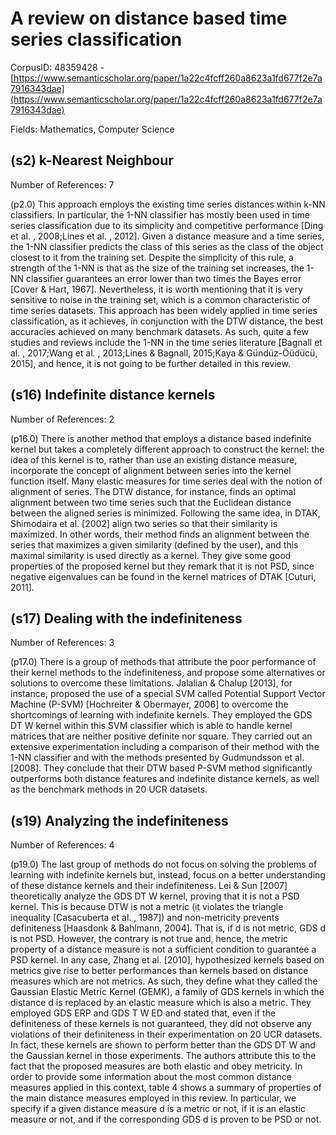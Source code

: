 # A review on distance based time series classification

CorpusID: 48359428 - [https://www.semanticscholar.org/paper/1a22c4fcff260a8623a1fd677f2e7a7916343dae](https://www.semanticscholar.org/paper/1a22c4fcff260a8623a1fd677f2e7a7916343dae)

Fields: Mathematics, Computer Science

## (s2) k-Nearest Neighbour
Number of References: 7

(p2.0) This approach employs the existing time series distances within k-NN classifiers. In particular, the 1-NN classifier has mostly been used in time series classification due to its simplicity and competitive performance [Ding et al. , 2008;Lines et al. , 2012]. Given a distance measure and a time series, the 1-NN classifier predicts the class of this series as the class of the object closest to it from the training set. Despite the simplicity of this rule, a strength of the 1-NN is that as the size of the training set increases, the 1-NN classifier guarantees an error lower than two times the Bayes error [Cover & Hart, 1967]. Nevertheless, it is worth mentioning that it is very sensitive to noise in the training set, which is a common characteristic of time series datasets. This approach has been widely applied in time series classification, as it achieves, in conjunction with the DTW distance, the best accuracies achieved on many benchmark datasets. As such, quite a few studies and reviews include the 1-NN in the time series literature [Bagnall et al. , 2017;Wang et al. , 2013;Lines & Bagnall, 2015;Kaya & Gündüz-Öüdücü, 2015], and hence, it is not going to be further detailed in this review.
## (s16) Indefinite distance kernels
Number of References: 2

(p16.0) There is another method that employs a distance based indefinite kernel but takes a completely different approach to construct the kernel: the idea of this kernel is to, rather than use an existing distance measure, incorporate the concept of alignment between series into the kernel function itself. Many elastic measures for time series deal with the notion of alignment of series. The DTW distance, for instance, finds an optimal alignment between two time series such that the Euclidean distance between the aligned series is minimized. Following the same idea, in DTAK, Shimodaira et al. [2002] align two series so that their similarity is maximized. In other words, their method finds an alignment between the series that maximizes a given similarity (defined by the user), and this maximal similarity is used directly as a kernel. They give some good properties of the proposed kernel but they remark that it is not PSD, since negative eigenvalues can be found in the kernel matrices of DTAK [Cuturi, 2011].
## (s17) Dealing with the indefiniteness
Number of References: 3

(p17.0) There is a group of methods that attribute the poor performance of their kernel methods to the indefiniteness, and propose some alternatives or solutions to overcome these limitations. Jalalian & Chalup [2013], for instance, proposed the use of a special SVM called Potential Support Vector Machine (P-SVM) [Hochreiter & Obermayer, 2006] to overcome the shortcomings of learning with indefinite kernels. They employed the GDS DT W kernel within this SVM classifier which is able to handle kernel matrices that are neither positive definite nor square. They carried out an extensive experimentation including a comparison of their method with the 1-NN classifier and with the methods presented by Gudmundsson et al. [2008]. They conclude that their DTW based P-SVM method significantly outperforms both distance features and indefinite distance kernels, as well as the benchmark methods in 20 UCR datasets.
## (s19) Analyzing the indefiniteness
Number of References: 4

(p19.0) The last group of methods do not focus on solving the problems of learning with indefinite kernels but, instead, focus on a better understanding of these distance kernels and their indefiniteness. Lei & Sun [2007] theoretically analyze the GDS DT W kernel, proving that it is not a PSD kernel. This is because DTW is not a metric (it violates the triangle inequality [Casacuberta et al. , 1987]) and non-metricity prevents definiteness [Haasdonk & Bahlmann, 2004]. That is, if d is not metric, GDS d is not PSD. However, the contrary is not true and, hence, the metric property of a distance measure is not a sufficient condition to guarantee a PSD kernel. In any case, Zhang et al. [2010], hypothesized kernels based on metrics give rise to better performances than kernels based on distance measures which are not metrics. As such, they define what they called the Gaussian Elastic Metric Kernel (GEMK), a family of GDS kernels in which the distance d is replaced by an elastic measure which is also a metric. They employed GDS ERP and GDS T W ED and stated that, even if the definiteness of these kernels is not guaranteed, they did not observe any violations of their definiteness in their experimentation on 20 UCR datasets. In fact, these kernels are shown to perform better than the GDS DT W and the Gaussian kernel in those experiments. The authors attribute this to the fact that the proposed measures are both elastic and obey metricity. In order to provide some information about the most common distance measures applied in this context, table 4 shows a summary of properties of the main distance measures employed in this review. In particular, we specify if a given distance measure d is a metric or not, if it is an elastic measure or not, and if the corresponding GDS d is proven to be PSD or not. 
